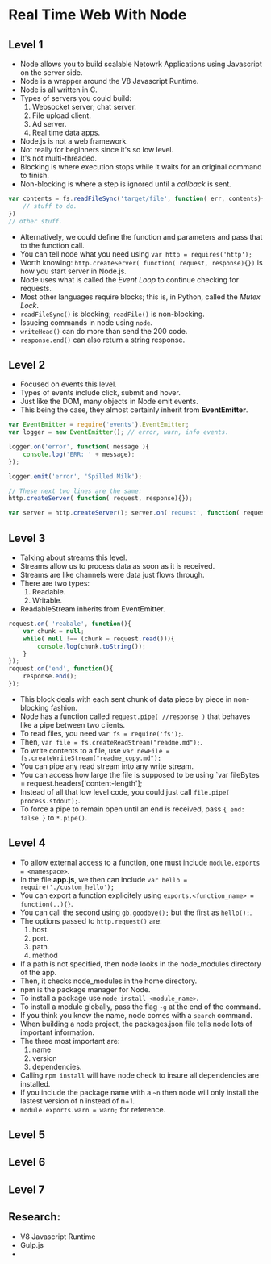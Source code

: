 # Real Time Web With Node

## Level 1
- Node allows you to build scalable Netowrk Applications using Javascript on the server side.
- Node is a wrapper around the V8 Javascript Runtime.
- Node is all written in C.
- Types of servers you could build:
	1. Websocket server; chat server.
	2. File upload client.
	3. Ad server.
	4. Real time data apps.
- Node.js is not a web framework.
- Not really for beginners since it's so low level.
- It's not multi-threaded.
- Blocking is where execution stops while it waits for an original command to finish.
- Non-blocking is where a step is ignored until a *callback* is sent.
```js
var contents = fs.readFileSync('target/file', function( err, contents){
	// stuff to do.
})
// other stuff.
```
- Alternatively, we could define the function and parameters and pass that to the function call.
- You can tell node what you need using `var http = requires('http');`
- Worth knowing: `http.createServer( function( request, response){})` is how you start server in Node.js.
- Node uses what is called the *Event Loop* to continue checking for requests.
- Most other languages require blocks; this is, in Python, called the *Mutex Lock*.
- `readFileSync()` is blocking; `readFile()` is non-blocking.
- Issueing commands in node using `node`.
- `writeHead()` can do more than send the 200 code.
- `response.end()` can also return a string response.

## Level 2
- Focused on events this level.
- Types of events include click, submit and hover.
- Just like the DOM, many objects in Node emit events.
- This being the case, they almost certainly inherit from **EventEmitter**.
```js
var EventEmitter = require('events').EventEmitter;
var logger = new EventEmitter(); // error, warn, info events.

logger.on('error', function( message ){
	console.log('ERR: ' + message);
});

logger.emit('error', 'Spilled Milk');

// These next two lines are the same:
http.createServer( function( request, response){});

var server = http.createServer(); server.on('request', function( request, response){});
```

## Level 3
- Talking about streams this level.
- Streams allow us to process data as soon as it is received.
- Streams are like channels were data just flows through.
- There are two types:
	1. Readable.
	2. Writable.
- ReadableStream inherits from EventEmitter.
```js
request.on( 'reabale', function(){
	var chunk = null;
	while( null !== (chunk = request.read())){
		console.log(chunk.toString());
	}
});
request.on('end', function(){
	response.end();
});
```
- This block deals with each sent chunk of data piece by piece in non-blocking fashion.
- Node has a function called `request.pipe( //response )` that behaves like a pipe between two clients.
- To read files, you need `var fs = require('fs');`.
- Then, `var file = fs.createReadStream("readme.md");`.
- To write contents to a file, use `var newFile = fs.createWriteStream("readme_copy.md");`
- You can pipe any read stream into any write stream.
- You can access how large the file is supposed to be using `var fileBytes = request.headers['content-length'];
- Instead of all that low level code, you could just call `file.pipe( process.stdout);`.
- To force a pipe to remain open until an end is received, pass `{ end: false }` to `*.pipe()`.

## Level 4
- To allow external access to a function, one must include `module.exports = <namespace>`.
- In the file **app.js**, we then can include `var hello = require('./custom_hello');`
- You can export a function explicitely using `exports.<function_name> = function(..){}`.
- You can call the second using `gb.goodbye();` but the first as `hello();`.
- The options passed to `http.request()` are:
	1. host.
	2. port.
	3. path.
	4. method
- If a path is not specified, then node looks in the node_modules directory of the app.
- Then, it checks node_modules in the home directory.
- npm is the package manager for Node.
- To install a package use `node install <module_name>`.
- To install a module globally, pass the flag `-g` at the end of the command.
- If you think you know the name, node comes with a `search` command.
- When building a node project, the packages.json file tells node lots of important information.
- The three most important are:
	1. name
	2. version
	3. dependencies.
- Calling `npm install` will have node check to insure all dependencies are installed.
- If you include the package name with a `~n` then node will only install the lastest version of n instead of n+1.
- `module.exports.warn = warn;` for reference.



## Level 5
## Level 6
## Level 7

## Research:
- V8 Javascript Runtime
- Gulp.js
- 